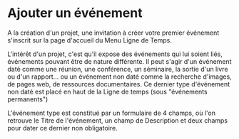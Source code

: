 # Ajouter un événement

A la création d'un projet, une invitation à créer votre premier événement s'inscrit sur la page d'accueil du Menu Ligne de Temps.

L'intérêt d'un projet, c'est qu'il expose des événements qui lui soient liés, événements pouvant être de nature différente. Il peut s'agir d'un événement daté comme une réunion, une conférence, un séminaire, la sortie d'un livre ou d'un rapport... ou un événement non daté comme la recherche d'images, de pages web, de ressources documentaires. Ce dernier type d'événement non daté est placé en haut de la Ligne de temps \(sous "événements permanents"\)

L'événement type est constitué par un formulaire de 4 champs, où l'on retrouve le Titre de l'événement, un champ de Description et deux champs pour dater ce dernier non obligatoire.

